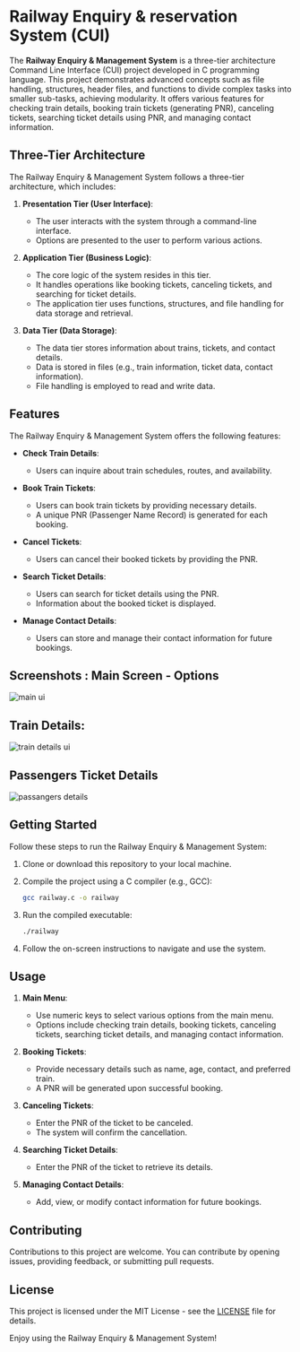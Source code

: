 # Railway Enquiry & reservation System (CUI)

The **Railway Enquiry & Management System** is a three-tier architecture Command Line Interface (CUI) project developed in C programming language. This project demonstrates advanced concepts such as file handling, structures, header files, and functions to divide complex tasks into smaller sub-tasks, achieving modularity. It offers various features for checking train details, booking train tickets (generating PNR), canceling tickets, searching ticket details using PNR, and managing contact information.

## Three-Tier Architecture

The Railway Enquiry & Management System follows a three-tier architecture, which includes:

1. **Presentation Tier (User Interface)**:
   - The user interacts with the system through a command-line interface.
   - Options are presented to the user to perform various actions.

2. **Application Tier (Business Logic)**:
   - The core logic of the system resides in this tier.
   - It handles operations like booking tickets, canceling tickets, and searching for ticket details.
   - The application tier uses functions, structures, and file handling for data storage and retrieval.

3. **Data Tier (Data Storage)**:
   - The data tier stores information about trains, tickets, and contact details.
   - Data is stored in files (e.g., train information, ticket data, contact information).
   - File handling is employed to read and write data.

## Features

The Railway Enquiry & Management System offers the following features:

- **Check Train Details**:
  - Users can inquire about train schedules, routes, and availability.

- **Book Train Tickets**:
  - Users can book train tickets by providing necessary details.
  - A unique PNR (Passenger Name Record) is generated for each booking.

- **Cancel Tickets**:
  - Users can cancel their booked tickets by providing the PNR.

- **Search Ticket Details**:
  - Users can search for ticket details using the PNR.
  - Information about the booked ticket is displayed.

- **Manage Contact Details**:
  - Users can store and manage their contact information for future bookings.


## Screenshots : Main Screen - Options

![main ui](https://github.com/mohit-thakur09/railway-reservation-system/assets/82665617/52f5a86d-5a6c-4d21-8ca5-6bab33bfe5e0)

## Train Details:

![train details ui](https://github.com/mohit-thakur09/railway-reservation-system/assets/82665617/454729e1-3937-49c5-b54c-cb9fe887e75e)

## Passengers Ticket Details

![passangers details](https://github.com/mohit-thakur09/railway-reservation-system/assets/82665617/bbc7fda7-a778-4a4f-89cd-0d023236b6fd)


## Getting Started

Follow these steps to run the Railway Enquiry & Management System:

1. Clone or download this repository to your local machine.

2. Compile the project using a C compiler (e.g., GCC):

   ```bash
   gcc railway.c -o railway
   ```

3. Run the compiled executable:

   ```bash
   ./railway
   ```

4. Follow the on-screen instructions to navigate and use the system.

## Usage

1. **Main Menu**:
   - Use numeric keys to select various options from the main menu.
   - Options include checking train details, booking tickets, canceling tickets, searching ticket details, and managing contact information.

2. **Booking Tickets**:
   - Provide necessary details such as name, age, contact, and preferred train.
   - A PNR will be generated upon successful booking.

3. **Canceling Tickets**:
   - Enter the PNR of the ticket to be canceled.
   - The system will confirm the cancellation.

4. **Searching Ticket Details**:
   - Enter the PNR of the ticket to retrieve its details.

5. **Managing Contact Details**:
   - Add, view, or modify contact information for future bookings.

## Contributing

Contributions to this project are welcome. You can contribute by opening issues, providing feedback, or submitting pull requests.

## License

This project is licensed under the MIT License - see the [LICENSE](LICENSE) file for details.

Enjoy using the Railway Enquiry & Management System!
